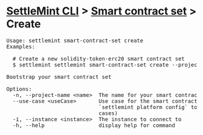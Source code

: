 <h1 id="home"><a href="../../settlemint.md">SettleMint CLI</a> > <a href="../smart-contract-set.md">Smart contract set</a> > Create</h1>

<pre>Usage: settlemint smart-contract-set create 
Examples:

  # Create a new solidity-token-erc20 smart contract set
  $ settlemint settlemint smart-contract-set create --project-name erc20-contracts --use-case solidity-token-erc20

Bootstrap your smart contract set

Options:
  -n, --project-name &lt;name&gt;  The name for your smart contract set project
  --use-case &lt;useCase&gt;       Use case for the smart contract set (run
                             `settlemint platform config` to see available use
                             cases)
  -i, --instance &lt;instance&gt;  The instance to connect to
  -h, --help                 display help for command
</pre>

